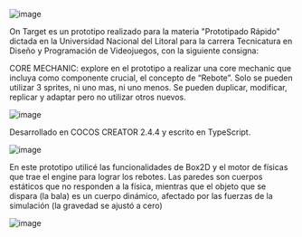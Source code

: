 ![image](https://user-images.githubusercontent.com/83043304/119202456-33e55f00-ba67-11eb-8958-b67434002832.png)

On Target es un prototipo realizado para la materia "Prototipado Rápido" dictada en la Universidad Nacional del Litoral para la carrera Tecnicatura en Diseño y Programación de Videojuegos, con la siguiente consigna:

CORE MECHANIC: explore en el prototipo a realizar una core mechanic que incluya como componente crucial, el concepto de “Rebote”. Solo se pueden utilizar 3 sprites, ni uno mas, ni uno menos. Se pueden duplicar, modificar, replicar y adaptar pero no utilizar otros nuevos.

![image](https://user-images.githubusercontent.com/83043304/119202483-41024e00-ba67-11eb-9859-3bb19715457c.png)


Desarrollado en COCOS CREATOR 2.4.4 y escrito en TypeScript. 

![image](https://user-images.githubusercontent.com/83043304/119202622-8de62480-ba67-11eb-9189-59d9a824f6bf.png)

En este prototipo utilicé las funcionalidades de Box2D y el motor de físicas que trae el engine para lograr los rebotes. Las paredes son cuerpos estáticos que no responden a la física, mientras que el objeto que se dispara (la bala) es un cuerpo dinámico, afectado por las fuerzas de la simulación (la gravedad se ajustó a cero)

![image](https://user-images.githubusercontent.com/83043304/119202495-4790c580-ba67-11eb-95a4-0739b00e2d1c.png)
